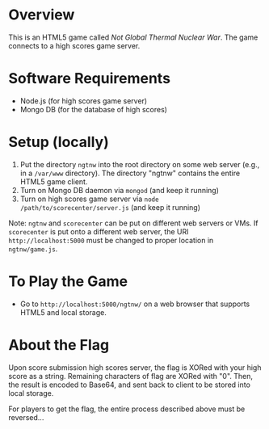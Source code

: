 # Overview
This is an HTML5 game called _Not Global Thermal Nuclear War_.  The game connects to a high scores game server.

# Software Requirements
* Node.js (for high scores game server)
* Mongo DB (for the database of high scores)

# Setup (locally)
1. Put the directory `ngtnw` into the root directory on some web server (e.g., in a `/var/www` directory). The directory "ngtnw" contains the entire HTML5 game client.
2. Turn on Mongo DB daemon via `mongod` (and keep it running)
3. Turn on high scores game server via `node /path/to/scorecenter/server.js` (and keep it running)

Note: `ngtnw` and `scorecenter` can be put on different web servers or VMs.  If `scorecenter` is put onto a different web server, the URI `http://localhost:5000` must be changed to proper location in `ngtnw/game.js`.

# To Play the Game 
* Go to `http://localhost:5000/ngtnw/` on a web browser that supports HTML5 and local storage.

# About the Flag
Upon score submission high scores server, the flag is XORed with your high score as a string.  Remaining characters of flag are XORed with "0".  Then, the result is encoded to Base64, and sent back to client to be stored into local storage.

For players to get the flag, the entire process described above must be reversed...
